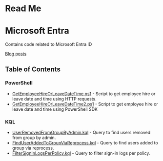 # Read Me 
# Microsoft Entra

Contains code related to Microsoft Entra ID

[Blog posts](https://www.christianfrohn.dk/tag/entraid/)

## Table of Contents

### PowerShell
- [GetEmployeeHireOrLeaveDateTime.ps1](GetEmployeeHireOrLeaveDateTime.ps1) - Script to get employee hire or leave date and time using HTTP requests.
- [GetEmployeeHireOrLeaveDateTime2.ps1](GetEmployeeHireOrLeaveDateTime2.ps1) - Script to get employee hire or leave date and time using PowerShell SDK

### KQL
- [UserRemovedFromGroupByAdmin.kql](UserRemovedFromGroupByAdmin.kql) - Query to find users removed from group by admin.
- [FindUserAddedToGroupViaReprocess.kql](FindUserAddedToGroupViaReprocess.kql) - Query to find users added to group via reprocess.
- [FilterSignInLogsPerPolicy.kql](FilterSignInLogsPerPolicy.kql) - Query to filter sign-in logs per policy.